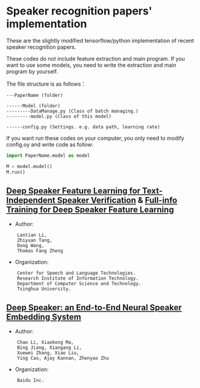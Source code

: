 # Speaker recognition papers' implementation
These are the slightly modified tensorflow/python implementation of recent speaker recognition papers.

These codes do not include feature extraction and main program. If you want to use some models, you need to write the extraction and main program by yourself.

The file structure is as follows：
```
---PaperName (folder)

------Model (folder)
---------DataManage.py (Class of batch managing.)
---------model.py (Class of this model)

------config.py (Settings. e.g. data path, learning rate)
```
If you want run these codes on your computer, you only need to modify config.oy and write code as follow:
```python
import PaperName.model as model

M = model.model()
M.run()

```

## [Deep Speaker Feature Learning for Text-Independent Speaker Verification](https://github.com/vzxxbacq/speaker-recognition-papers/blob/master/CT-DNN/Deep_Speaker_Feature_Learning_for_Text-Independent.pdf) & [Full-info Training for Deep Speaker Feature Learning](https://github.com/vzxxbacq/speaker-recognition-papers/blob/master/CT-DNN/Full_info_deep_speaker_feature_learning.pdf)

- Author:
```
    Lantian Li,
    Zhiyuan Tang,  
    Dong Wang, 
    Thomas Fang Zheng  
```
- Organization:
```
    Center for Speech and Language Technologies.
    Research Institute of Information Technology.
    Department of Computer Science and Technology.
    Tsinghua University.
```
## [Deep Speaker: an End-to-End Neural Speaker Embedding System](https://github.com/vzxxbacq/speaker-recognition-papers/blob/master/DeepSpeaker/Deep%20Speaker%20an%20End-to-End%20Neural%20Speaker%20Embedding%20System.pdf)

- Author:
```
    Chao Li, Xiaokong Ma,
    Bing Jiang, Xiangang Li,
    Xuewei Zhang, Xiao Liu,
    Ying Cao, Ajay Kannan, Zhenyao Zhu
```
- Organization:
```
    Baidu Inc.
```
